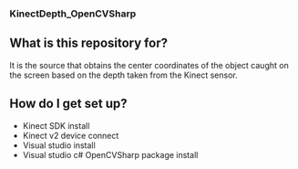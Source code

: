 ### KinectDepth_OpenCVSharp ###



## What is this repository for? ##
It is the source that obtains the center coordinates of the object caught on the screen based on the depth taken from the Kinect sensor.

## How do I get set up? ##

* Kinect SDK install
* Kinect v2 device connect
* Visual studio install
* Visual studio c# OpenCVSharp package install
